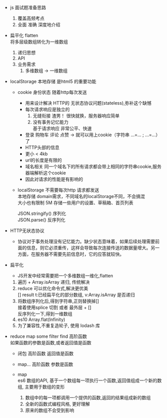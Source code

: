 - js 面试题准备思路
    1. 覆盖高频考点
    2. 全面 准确 深度地介绍

- 扁平化 flatten  
   将多层级数组转化为一维数组
  
    1. 递归思想
    2. API
    3. 业务需求
       1. 多维数组 -> 一维数组

- localStorage 本地存储  是html5 的重要功能
    - cookie 身份状态 随着http每次发送
        - 用来设计解决   HTTP的 无状态协议问题(stateless),弥补这个缺憾
        - 每次请求响应是独立的  
            1. 无缝衔接 渣男！ 很快就换，服务器响应简单
            2. 没有事务记忆能力  
                  基于请求响应  非常公平、快速
        - 登录 购物车 评论 点赞  ->  就可以用上cookie（字符串 ...=... ; ...=...）了
        - HTTP头部的信息
        - 更小 < 4kb
        - url的长度是有限的
        - 域名相关  同一个域名下的所有请求都会带上相同的字符串cookie,服务器端解析这个cookie
        - 因此对请求的性能是有影响的
    - localStorage 不需要每次http 请求都发送  
         本地存储  domain需求，不同域名的localStorage不同，不会搞混  
         大小也有限制 5M  存储一些用户的设置、草稿箱、首页列表  

         JSON.stringify()  序列化  
         JSON.parse()   反序列化

- HTTP无状态协议 
    - 协议对于事务处理没有记忆能力。缺少状态意味着，如果后续处理需要前面的信息，则它必须重传，这样会导致每次连接传送的数据量增大。另一方面，在服务器不需要先前信息时，它的应答就较快。

- 扁平化
    - JS开发中经常需要把一个多维数组一维化,flatten

    1. 遍历 + Array.isArray 递归, 传统解决
    2. reduce 可以优化命令式,解决更优美  
       [] result  t:已经扁平化的部分数组, v:Array.isArray 是否递归
    3. 将数组序列化后,得到字符串,正则替换掉[]  
       接着使用splice 切割   或者  最外层 + []  
       反序列化一下,得到一维数组
    4. es10 Array.flat(Infinity)
    5. 为了兼容性,不重复造轮子, 使用 lodash 库

- reduce map some filter find  高阶函数  
       如果函数的参数是函数,或者返回值是函数  
   - 闭包   高阶函数   返回值是函数
   - map... 高阶函数   参数是函数
   - map  
       es6 数组的API,  基于一个数组每一项执行一个函数,返回值组成一个新的数组,  主要用于数组的变形  

       1. 数组中的每一项都调用一个提供的函数,返回的结果组成新的数组
       2. 全新的函数式编程风格, 更好理解 
       3. 原来的数组不会受到影响